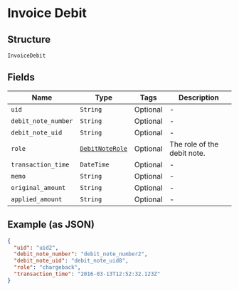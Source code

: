
# Invoice Debit

## Structure

`InvoiceDebit`

## Fields

| Name | Type | Tags | Description |
|  --- | --- | --- | --- |
| `uid` | `String` | Optional | - |
| `debit_note_number` | `String` | Optional | - |
| `debit_note_uid` | `String` | Optional | - |
| `role` | [`DebitNoteRole`](../../doc/models/debit-note-role.md) | Optional | The role of the debit note. |
| `transaction_time` | `DateTime` | Optional | - |
| `memo` | `String` | Optional | - |
| `original_amount` | `String` | Optional | - |
| `applied_amount` | `String` | Optional | - |

## Example (as JSON)

```json
{
  "uid": "uid2",
  "debit_note_number": "debit_note_number2",
  "debit_note_uid": "debit_note_uid8",
  "role": "chargeback",
  "transaction_time": "2016-03-13T12:52:32.123Z"
}
```


